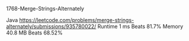 1768-Merge-Strings-Alternately


Java
https://leetcode.com/problems/merge-strings-alternately/submissions/935780022/
Runtime
1 ms
Beats
81.7%
Memory
40.8 MB
Beats
68.52%
